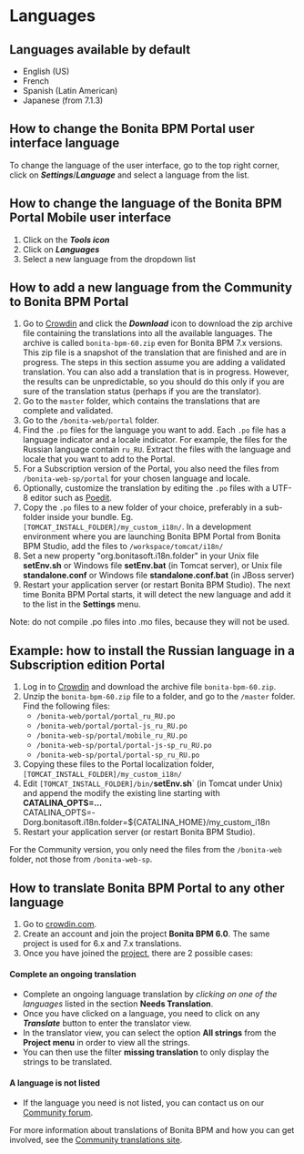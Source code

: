 # Languages

## Languages available by default 

* English (US)
* French
* Spanish (Latin American)
* Japanese (from 7.1.3)

## How to change the Bonita BPM Portal user interface language

To change the language of the user interface, go to the top right corner, click on _**Settings**_/_**Language**_ and select a language from the list.

## How to change the language of the Bonita BPM Portal Mobile user interface

1. Click on the _**Tools icon**_
2. Click on _**Languages**_
3. Select a new language from the dropdown list

## How to add a new language from the Community to Bonita BPM Portal

1. Go to [Crowdin](http://translate.bonitasoft.org/) and click the **_Download_** icon to download the zip archive file containing the translations into all the available languages.
The archive is called `bonita-bpm-60.zip` even for Bonita BPM 7.x versions.
This zip file is a snapshot of the translation that are finished and are in progress. The steps in this section assume you are adding a validated translation. You can also add a translation that is in progress. However, the results can be unpredictable, so you should do this only if you are sure of the translation status (perhaps if you are the translator). 
2. Go to the `master` folder, which contains the translations that are complete and validated.
3. Go to the `/bonita-web/portal` folder.
4. Find the `.po` files for the language you want to add. Each `.po` file has a language indicator and a locale indicator.
For example, the files for the Russian language contain `ru_RU`. Extract the files with the language and locale that you want to add to the Portal.
5. For a Subscription version of the Portal, you also need the files from `/bonita-web-sp/portal` for your chosen language and locale.
6. Optionally, customize the translation by editing the `.po` files with a UTF-8 editor such as [Poedit](https://poedit.net/).
7. Copy the `.po` files to a new folder of your choice, preferably in a sub-folder inside your bundle. Eg. `[TOMCAT_INSTALL_FOLDER]/my_custom_i18n/`.
    In a development environment where you are launching Bonita BPM Portal from Bonita BPM Studio, add the files to `/workspace/tomcat/i18n/`
8. Set a new property "org.bonitasoft.i18n.folder" in your Unix file **setEnv.sh** or Windows file **setEnv.bat** (in Tomcat server), or Unix file **standalone.conf** or Windows file **standalone.conf.bat** (in JBoss server)
9. Restart your application server (or restart Bonita BPM Studio). The next time Bonita BPM Portal starts, it will detect the new language and add it to the list in the **Settings** menu.

Note: do not compile .po files into .mo files, because they will not be used.

## Example: how to install the Russian language in a Subscription edition Portal

1. Log in to [Crowdin](http://translate.bonitasoft.org/) and download the archive file `bonita-bpm-60.zip`.
2. Unzip the `bonita-bpm-60.zip` file to a folder, and go to the `/master` folder. Find the following files:
   * `/bonita-web/portal/portal_ru_RU.po`
   * `/bonita-web/portal/portal-js_ru_RU.po`
   * `/bonita-web-sp/portal/mobile_ru_RU.po`
   * `/bonita-web-sp/portal/portal-js-sp_ru_RU.po`
   * `/bonita-web-sp/portal/portal-sp_ru_RU.po`
3. Copying these files to the Portal localization folder, `[TOMCAT_INSTALL_FOLDER]/my_custom_i18n/`
4. Edit `[TOMCAT_INSTALL_FOLDER]/bin/`**setEnv.sh**` (in Tomcat under Unix) and append the modify the existing line starting with **CATALINA_OPTS=...** \
   CATALINA_OPTS=-Dorg.bonitasoft.i18n.folder=${CATALINA_HOME}/my_custom_i18n
5. Restart your application server (or restart Bonita BPM Studio). 

For the Community version, you only need the files from the `/bonita-web` folder, not those from `/bonita-web-sp`.

## How to translate Bonita BPM Portal to any other language

1. Go to [crowdin.com](https://crowdin.com).
2. Create an account and join the project **Bonita BPM 6.0**. The same project is used for 6.x and 7.x translations.
3. Once you have joined the [project](https://crowdin.com/project/bonita-bpm-60), there are 2 possible cases:

#### Complete an ongoing translation

* Complete an ongoing language translation by _clicking on one of the languages_ listed in the section **Needs Translation**.
* Once you have clicked on a language, you need to click on any _**Translate**_ button to enter the translator view.
* In the translator view, you can select the option **All strings** from the **Project menu** in order to view all the strings.
* You can then use the filter **missing translation** to only display the strings to be translated.

#### A language is not listed

* If the language you need is not listed, you can contact us on our [Community forum](http://legacy.community.bonitasoft.com/groups/community-tools/new-bug-tracker-and-traduction-tools-jira-and-crowdin).

For more information about translations of Bonita BPM and how you can get involved, see the [Community translations site](http://community.bonitasoft.com/contribute/translate).
